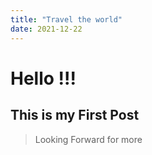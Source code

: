 ```yaml
---
title: "Travel the world"
date: 2021-12-22
---
```


# Hello !!!
## This is my First Post
> Looking Forward for more
